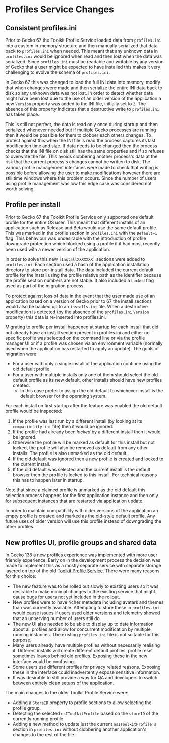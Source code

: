 # Profiles Service Changes

## Consistent profiles.ini

Prior to Gecko 67 the Toolkit Profile Service loaded data from `profiles.ini` into a custom
in-memory structure and then manually serialized that data back to `profiles.ini` when needed. This
meant that any unknown data in `profiles.ini` would be ignored when read and then lost when the
data was serialized. Since `profiles.ini` must be readable and writable by any version of Gecko
that a user might be expected to have installed this makes it very challenging to evolve the schema
of `profiles.ini`.

In Gecko 67 this was changed to load the full INI data into memory, modify that when changes were
made and then serialize the entire INI data back to disk so any unknown data was not lost. In order
to detect whether data might have been lost due to the use of an older version of the application a
new `Version` property was added to the INI file, initially set to `2`. The absence of this property
indicates that a destructive write to `profiles.ini` has taken place.

This is still not perfect, the data is read only once during startup and then serialized whenever
needed but if multiple Gecko processes are running then it would be possible for them to clobber
each others changes. To protect against this when the INI file is read the process captures its last
modification time and size. If data needs to be changed then the process checks that the INI file
on disk still has the same properties and if so refuses to overwrite the file. This avoids
clobbering another process's data at the risk that the current process's changes cannot be written
to disk. The various profile management interfaces were made to check that writing is possible
before allowing the user to make modifications however there are still time windows where this
problem occurs. Since the number of users using profile management was low this edge case was
considered not worth solving.

## Profile per install

Prior to Gecko 67 the Toolkit Profile Service only supported one default profile for the entire OS
user. This meant that different installs of an application such as Release and Beta would use the
same default profile. This was marked in the profile section in `profiles.ini` with the `Default=1`
flag. This behaviour was undesirable with the introduction of profile downgrade protection which
blocked using a profile if it had most recently been used with a newer version of the application.

In order to solve this new `[InstallXXXXXXX]` sections were added to `profiles.ini`. Each section
used a hash of the application installation directory to store per-install data. The data included
the current default profile for the install using the profile relative path as the identifier
because the profile section numbers are not stable. It also included a `Locked` flag used as part of
the migration process.

To protect against loss of data in the event that the user made use of an application based on a
version of Gecko prior to 67 the install sections would also be backed up to an `installs.ini` file.
When a destructive modification is detected (by the absence of the `profiles.ini` `Version` property)
this data is re-inserted into profiles.ini.

Migrating to profile per install happened at startup for each install that did not already have an
install section present in profiles.ini and either no specific profile was selected on the command
line or via the profile manager UI or if a profile was chosen via an environment variable (normally
used when the application has restarted to apply an update). The goals of migration were:

* For a user with only a single install of the application continue using the old default profile.
* For a user with multiple installs only one of them should select the old default profile as its
  new default, other installs should have new profiles created.
  * In this case prefer to assign the old default to whichever install is the default browser for
    the operating system.

For each install on first startup after the feature was enabled the old default profile would be
inspected:

1. If the profile was last run by a different install (by looking at its `compatibility.ini` file)
   then it would be ignored.
2. If the profile had already been *locked* by a different install then it would be ignored.
3. Otherwise the profile will be marked as default for this install but not locked, the profile will
   also be removed as default from any other installs. The profile is also unmarked as the old
   default.
4. If the old default was ignored then a new profile is created and locked to the current install.
5. If the old default was selected and the current install is the default browser then the profile
   is locked to this install. For technical reasons this has to happen later in startup.

Note that since a claimed profile is unmarked as the old default this selection process happens for
the first application instance and then only for subsequent instances that are restarted via
application update.

In order to maintain compatibility with older versions of the application an empty profile is
created and marked as the old-style default profile. Any future uses of older version will use this
profile instead of downgrading the other profiles.

## New profiles UI, profile groups and shared data

In Gecko 138 a new profiles experience was implemented with more user friendly experience. Early on
in the development process the decision was made to implement this as a mostly separate service
with separate storage layered on top of the old
[Toolkit Profile Service](./index.md#toolkit-profile-service). There were many reasons for this
choice:

* The new feature was to be rolled out slowly to existing users so it was desirable to make minimal
  changes to the existing service that might cause bugs for users not yet included in the rollout.
* New profiles were to have richer metadata including avatars and themes than was currently
  available. Attempting to store these in `profiles.ini` would cause issues if users [used older
  versions](#consistent-profiles-ini) and telemetry showed that an unnerving number of users still
  do.
* The new UI also needed to be able to display up to date information about all profiles and allow
  for concurrent modification by multiple running instances. The existing `profiles.ini` file is not
  suitable for this purpose.
* Many users already have multiple profiles without necessarily realising it. Different installs
  will create different default profiles, profile reset sometimes leaves behind old profiles.
  Exposing these in the new interface would be confusing.
* Some users use different profiles for privacy related reasons. Exposing these in the interface
  could inadvertently expose sensitive information.
* It was desirable to still provide a way for QA and developers to switch between entirely clean
  setups of the application.

The main changes to the older Toolkit Profile Service were:

* Adding a `StoreID` property to profile sections to allow selecting the profile group.
* Detecting the selected `nsIToolkitProfile` based on the `storeID` of the currently running
  profile.
* Adding a new method to update just the current `nsIToolkitProfile's` section in `profiles.ini`
  without clobbering another application's changes to the rest of the file.
